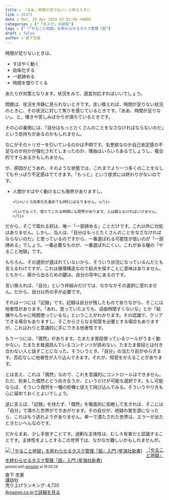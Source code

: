 ```yaml
---
title : 「ああ、時間が足りない」と焦るときに
link : 28171
date : Mon, 29 Apr 2019 03:01:06 +0000
categories : ["「タスク」の研究"]
tags : ["『「やること地獄」を終わらせるタスク管理「超"]
draft : false
author : 倉下忠憲
---
```


時間が足りないときは、

<ul>
	<li>すばやく動く</li>
	<li>効率化する</li>
	<li>一部諦める</li>
	<li>時間を借りてくる</li>
</ul>

あたりが対策となります。状況をみて、適宜対応すればいいでしょう。

問題は、状況を冷静に見られないときです。言い換えれば、時間が足りない状況のときに、その状況に対して焦りを感じているときです。「ああ、時間が足りない」、と。嘆きや苦しみばかりが満ちているときです。

その心の裏側には、「自分はもっとたくさんのことをなさなければならないのだ」という気持ちがあるのかもしれません。

なにがそのトリガーを引いているのかは不明です。名誉欲なのか自己肯定感の不足なのか何かが強化されてしまったのか、理由はいろいろあるでしょうし、複合的ですらあるかもしれません。

が、原因がどうあれ、そのような状態では、これまでより一つ多くのことをなしてもやっぱり不足感はでてきます。「もっと」という欲求には終わりがないのです。

<ul>
	<li>人間がすばやく動けるにも限界がありますし、</li>

	<li>いくら効率化を進めても0秒にはなりません。</li>

	<li>でもって、借りてこれる時間にも限界があります。人は眠らなければいけません。</li>
</ul>

だから、そこで取れる択は、唯一「一部諦める」ことだけです。これ以外に対処はありません。しかし、当人は、「自分はもっとたくさんのことをなさなければならないのだ」と思っているのですから、一番選ばれる可能性が低いのが「一部諦める」でしょう。一番必要なものが、一番選ばれにくい。これがある種の「やること地獄」です。

もちろん、その選択が選ばれていないから、そういう状況になっているんだとも言えるわけですが、これは循環構造なので起点を探すことに意味はありません。ともかく、扉から出るための鍵は、自分の背中にあるのです。

言い換えれば、「自分」という枠組みだけでは、なかなかその選択に至れません。だから、自分以外の手が必要です。

それは一つには「記録」です。記録は自分が残したものでありながら、そこには他者性があります。「あれ、思っていたよりも、自由時間すくないな」とか「結構やんちゃに時間使っているな」ということがわかります。その認識で、クリアできる場合もありますし、そこからさらなる知覚を必要とする場合もありますが、これはわりと意識的に手にできる他者性です。

もう一つには、「偶然」があります。たまたま普段使っているツールがうまく動かない。たまたま毎週読んでいるコンテンツが読めない。たまたま普段とは付き合わない人と話すことになった。そういうとき、「自分」の当たり前がゆらぎます。否応なしに他者性が入り込んできます。それが、知覚をかえることがあります。

とは言え、これは「偶然」なので、これを意識的にコントロールはできません。ただ、到来した偶然とどう向き合うか、というだけが可能な選択です。もし可能ならば、そういう偶然を一種の好機と捉えて飛び込んでみる。そういうやり方も心に留めておくとよいでしょう。

逆に言えば、「記録」を持たず、「偶然」を徹底的に拒絶して生きれば、そこには「自分」で満ちた世界ができあがります。その自分が、地獄の発生源になったら、これはもう逃れようがありません。単一で満たされた世界は、エラーが出たときたいへんなのです。

だからまあ、少し手放すことです。過剰な主体性は、むしろ有害だと認識することです。主体性をよしとするこの世界では、なかなか難しいかもしれませんが。

<div class="amazlet-box" style="margin-bottom:0px;"><div class="amazlet-image" style="float:left;margin:0px 12px 1px 0px;"><a href="http://www.amazon.co.jp/exec/obidos/ASIN/4065151562/rashita1000-22/ref=nosim/" name="amazletlink" target="_blank"><img src="https://images-fe.ssl-images-amazon.com/images/I/31yz41bTULL._SL160_.jpg" alt="「やること地獄」を終わらせるタスク管理「超」入門 (星海社新書)" style="border: none;" /></a></div><div class="amazlet-info" style="line-height:120%; margin-bottom: 10px"><div class="amazlet-name" style="margin-bottom:10px;line-height:120%"><a href="http://www.amazon.co.jp/exec/obidos/ASIN/4065151562/rashita1000-22/ref=nosim/" name="amazletlink" target="_blank">「やること地獄」を終わらせるタスク管理「超」入門 (星海社新書)</a><div class="amazlet-powered-date" style="font-size:80%;margin-top:5px;line-height:120%">posted with <a href="http://www.amazlet.com/" title="amazlet" target="_blank">amazlet</a> at 19.04.29</div></div><div class="amazlet-detail">倉下 忠憲 <br />講談社 <br />売り上げランキング: 4,720<br /></div><div class="amazlet-sub-info" style="float: left;"><div class="amazlet-link" style="margin-top: 5px"><a href="http://www.amazon.co.jp/exec/obidos/ASIN/4065151562/rashita1000-22/ref=nosim/" name="amazletlink" target="_blank">Amazon.co.jpで詳細を見る</a></div></div></div><div class="amazlet-footer" style="clear: left"></div></div>








